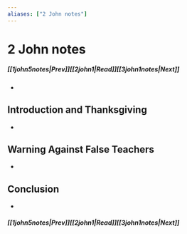 ```yaml
---
aliases: ["2 John notes"]
---
```

# 2 John notes
##### <span class=arrow-left></span>[[1john5notes|Prev]]<span class=navigation-separator></span>[[2john1|Read]]<span class=navigation-separator></span>[[3john1notes|Next]]<span class=arrow-right></span>
- 
## Introduction and Thanksgiving
- 
## Warning Against False Teachers
- 
## Conclusion
- 
##### <span class=arrow-left></span>[[1john5notes|Prev]]<span class=navigation-separator></span>[[2john1|Read]]<span class=navigation-separator></span>[[3john1notes|Next]]<span class=arrow-right></span>